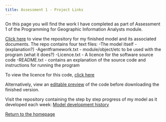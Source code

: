 ```yaml
---
title: Assessment 1 - Project Links
---
```



On this page you will find the work I have completed as part of Assessment 1 of the Programming for Geographic Information Analysts module. 

[Click here](https://github.com/davidosh96/Assessment_1) to view the repository for my finished model and its associated documents.
The repo contains four text files:
-The model itself - (explanation?)
-Agentframework.txt - module/object/etc to be used with the program (what it does?)
-Licence.txt - A licence for the software source code
-README.txt - contains an explanation of the source code and instructions for running the program 


To view the licence for this code, [click here]()




Alternatively, view an [editable preview](https://davidosh96.github.io/modelpreview.html) of the code before downloading the finished version.


Visit the repository containing the step by step progress of my model as it developed each week:
[Model development history](https://github.com/davidosh96/Assessment_1)


[Return to the homepage](https://davidosh96.github.io/index.html)
